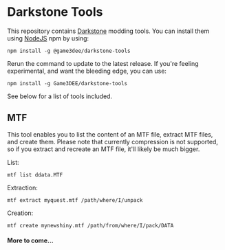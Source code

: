 # Darkstone Tools

This repository contains [Darkstone](https://wikipedia.org/wiki/Darkstone) modding tools. You can install them using [NodeJS](https://nodejs.org) npm by using:

    npm install -g @game3dee/darkstone-tools

Rerun the command to update to the latest release. If you're feeling experimental, and want the bleeding edge, you can use:

    npm install -g Game3DEE/darkstone-tools

See below for a list of tools included.

## MTF

This tool enables you to list the content of an MTF file, extract MTF files, and create them. Please note that currently compression is not supported, so if you extract and recreate an MTF file, it'll likely be much bigger.

List:

    mtf list ddata.MTF

Extraction:

    mtf extract myquest.mtf /path/where/I/unpack

Creation:

    mtf create mynewshiny.mtf /path/from/where/I/pack/DATA

#### More to come...
